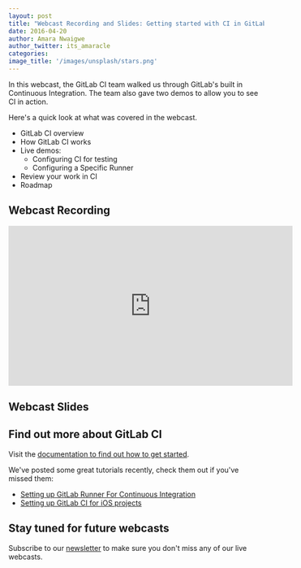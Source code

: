 ```yaml
---
layout: post
title: "Webcast Recording and Slides: Getting started with CI in GitLab"
date: 2016-04-20
author: Amara Nwaigwe
author_twitter: its_amaracle
categories: 
image_title: '/images/unsplash/stars.png'
---
```


In this webcast, the GitLab CI team walked us through GitLab's built in Continuous Integration. 
The team also gave two demos to allow you to see CI in action. 

Here's a quick look at what was covered in the webcast. 

- GitLab CI overview 
- How GitLab CI works 
- Live demos: 
	* Configuring CI for testing 
    * Configuring a Specific Runner 
- Review your work in CI 
- Roadmap 

## Webcast Recording

<iframe width="560" height="315" src="https://www.youtube.com/embed/Hs8LCilGVaM" frameborder="0" allowfullscreen></iframe>

## Webcast Slides

<script async class="speakerdeck-embed" data-id="3972d874f5f0446d977b8ee0aa95b456" data-ratio="1.77777777777778" src="//speakerdeck.com/assets/embed.js"></script>

<!-- more -->

## Find out more about GitLab CI

Visit the [documentation to find out how to get started](http://doc.gitlab.com/ce/ci/).

We've posted some great tutorials recently, check them out if you've missed them:

- [Setting up GitLab Runner For Continuous Integration](https://about.gitlab.com/2016/03/10/setting-up-gitlab-ci-for-ios-projects/)
- [Setting up GitLab CI for iOS projects](https://about.gitlab.com/2016/03/01/gitlab-runner-with-docker/)

<!-- more -->

## Stay tuned for future webcasts 

Subscribe to our [newsletter](https://about.gitlab.com/contact/#newsletter) to make sure you don't miss any of our live webcasts.